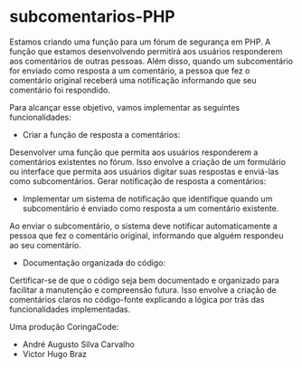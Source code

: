 # subcomentarios-PHP

Estamos criando uma função para um fórum de segurança em PHP. A função que estamos desenvolvendo permitirá aos usuários responderem aos comentários de outras pessoas. Além disso, quando um subcomentário for enviado como resposta a um comentário, a pessoa que fez o comentário original receberá uma notificação informando que seu comentário foi respondido.

Para alcançar esse objetivo, vamos implementar as seguintes funcionalidades:

- Criar a função de resposta a comentários:

Desenvolver uma função que permita aos usuários responderem a comentários existentes no fórum. Isso envolve a criação de um formulário ou interface que permita aos usuários digitar suas respostas e enviá-las como subcomentários.
Gerar notificação de resposta a comentários:

- Implementar um sistema de notificação que identifique quando um subcomentário é enviado como resposta a um comentário existente.

Ao enviar o subcomentário, o sistema deve notificar automaticamente a pessoa que fez o comentário original, informando que alguém respondeu ao seu comentário.

- Documentação organizada do código:

Certificar-se de que o código seja bem documentado e organizado para facilitar a manutenção e compreensão futura.
Isso envolve a criação de comentários claros no código-fonte explicando a lógica por trás das funcionalidades implementadas.

Uma produção CoringaCode:
- André Augusto Silva Carvalho
- Victor Hugo Braz

